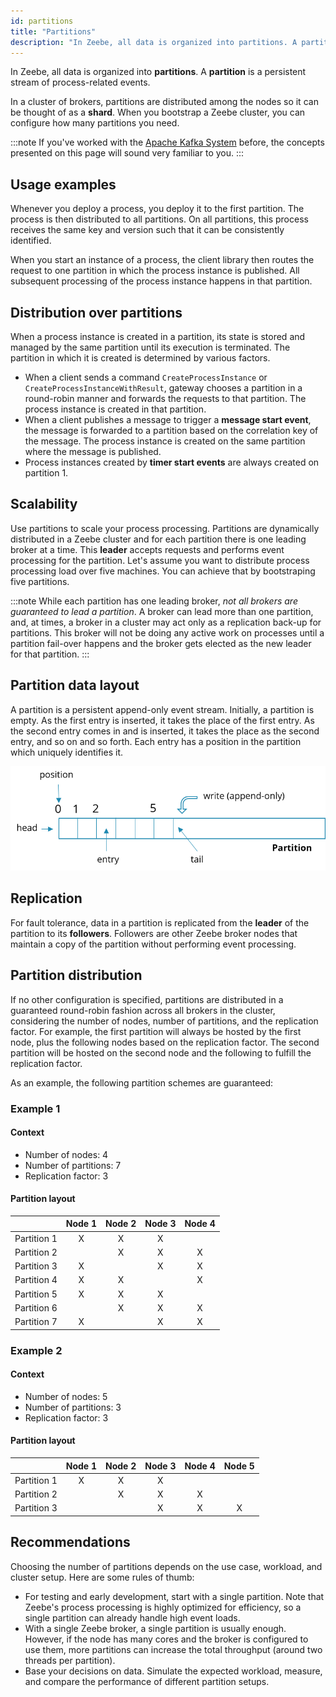 ```yaml
---
id: partitions
title: "Partitions"
description: "In Zeebe, all data is organized into partitions. A partition is a persistent stream of process-related events."
---
```


In Zeebe, all data is organized into **partitions**. A **partition** is a persistent stream of process-related events.

In a cluster of brokers, partitions are distributed among the nodes so it can be thought of as a **shard**. When you bootstrap a Zeebe cluster, you can configure how many partitions you need.

:::note
If you've worked with the [Apache Kafka System](https://kafka.apache.org/) before, the concepts presented on this page will sound very familiar to you.
:::

## Usage examples

Whenever you deploy a process, you deploy it to the first partition. The process is then distributed to all partitions. On all partitions, this process receives the same key and version such that it can be consistently identified.

When you start an instance of a process, the client library then routes the request to one partition in which the process instance is published. All subsequent processing of the process instance happens in that partition.

## Distribution over partitions

When a process instance is created in a partition, its state is stored and managed by the same partition until its execution is terminated. The partition in which it is created is determined by various factors.

- When a client sends a command `CreateProcessInstance` or `CreateProcessInstanceWithResult`, gateway chooses a partition in a round-robin manner and forwards the requests to that partition. The process instance is created in that partition.
- When a client publishes a message to trigger a **message start event**, the message is forwarded to a partition based on the correlation key of the message. The process instance is created on the same partition where the message is published.
- Process instances created by **timer start events** are always created on partition 1.

## Scalability

Use partitions to scale your process processing. Partitions are dynamically distributed in a Zeebe cluster and for each partition there is one leading broker at a time. This **leader** accepts requests and performs event processing for the partition. Let's assume you want to distribute process processing load over five machines. You can achieve that by bootstraping five partitions.

:::note
While each partition has one leading broker, _not all brokers are guaranteed to lead a partition_. A broker can lead more than one partition, and, at times, a broker in a cluster may act only as a replication back-up for partitions. This broker will not be doing any active work on processes until a partition fail-over happens and the broker gets elected as the new leader for that partition.
:::

## Partition data layout

A partition is a persistent append-only event stream. Initially, a partition is empty. As the first entry is inserted, it takes the place of the first entry. As the second entry comes in and is inserted, it takes the place as the second entry, and so on and so forth. Each entry has a position in the partition which uniquely identifies it.

![partition](assets/partition.png)

## Replication

For fault tolerance, data in a partition is replicated from the **leader** of the partition to its **followers**. Followers are other Zeebe broker nodes that maintain a copy of the partition without performing event processing.

## Partition distribution

If no other configuration is specified, partitions are distributed in a guaranteed round-robin fashion across all brokers in the cluster, considering the number of nodes, number of partitions, and the replication factor. For example, the first partition will always be hosted by the first node, plus the following nodes based on the replication factor. The second partition will be hosted on the second node and the following to fulfill the replication factor.

As an example, the following partition schemes are guaranteed:

### Example 1

#### Context

- Number of nodes: 4
- Number of partitions: 7
- Replication factor: 3

#### Partition layout

|             | Node 1 | Node 2 | Node 3 | Node 4 |
| ----------: | :----: | :----: | :----: | :----: |
| Partition 1 |   X    |   X    |   X    |        |
| Partition 2 |        |   X    |   X    |   X    |
| Partition 3 |   X    |        |   X    |   X    |
| Partition 4 |   X    |   X    |        |   X    |
| Partition 5 |   X    |   X    |   X    |        |
| Partition 6 |        |   X    |   X    |   X    |
| Partition 7 |   X    |        |   X    |   X    |

### Example 2

#### Context

- Number of nodes: 5
- Number of partitions: 3
- Replication factor: 3

#### Partition layout

|             | Node 1 | Node 2 | Node 3 | Node 4 | Node 5 |
| ----------: | :----: | :----: | :----: | :----: | :----: |
| Partition 1 |   X    |   X    |   X    |        |        |
| Partition 2 |        |   X    |   X    |   X    |        |
| Partition 3 |        |        |   X    |   X    |   X    |

## Recommendations

Choosing the number of partitions depends on the use case, workload, and cluster setup. Here are some rules of thumb:

- For testing and early development, start with a single partition. Note that Zeebe's process processing is highly optimized for efficiency, so a single partition can already handle high event loads.
- With a single Zeebe broker, a single partition is usually enough. However, if the node has many cores and the broker is configured to use them, more partitions can increase the total throughput (around two threads per partition).
- Base your decisions on data. Simulate the expected workload, measure, and compare the performance of different partition setups.
